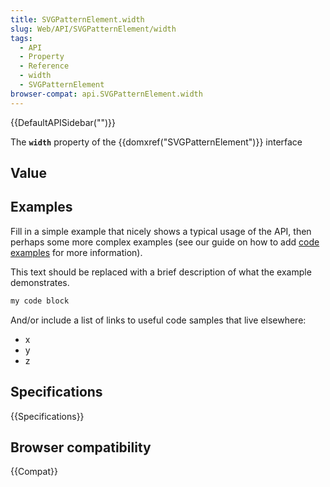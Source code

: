 ```yaml
---
title: SVGPatternElement.width
slug: Web/API/SVGPatternElement/width
tags:
  - API
  - Property
  - Reference
  - width
  - SVGPatternElement
browser-compat: api.SVGPatternElement.width
---
```

{{DefaultAPISidebar("")}}

The **`width`** property of the {{domxref("SVGPatternElement")}} interface 

## Value



## Examples

Fill in a simple example that nicely shows a typical usage of the API, then perhaps some more complex examples (see our guide on how to add [code examples](/en-US/docs/MDN/Contribute/Structures/Code_examples) for more information).

This text should be replaced with a brief description of what the example demonstrates.

```js
my code block
```

And/or include a list of links to useful code samples that live elsewhere:

*   x
*   y
*   z

## Specifications

{{Specifications}}

## Browser compatibility

{{Compat}}



